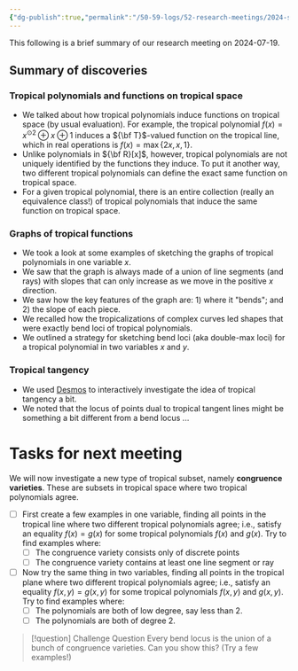 ```yaml
---
{"dg-publish":true,"permalink":"/50-59-logs/52-research-meetings/2024-summer/reu-meeting-2024-07-19/","updated":"2024-07-22T20:19:31-07:00"}
---
```


This following is a brief summary of our research meeting on 2024-07-19.

## Summary of discoveries

### Tropical polynomials and functions on tropical space

- We talked about how tropical polynomials induce functions on tropical space (by usual evaluation). For example, the tropical polynomial $f(x)=x^{\odot 2}\oplus x\oplus 1$ induces a ${\bf T}$-valued function on the tropical line, which in real operations is $f(x)=\max\{2x,x,1\}$.
- Unlike polynomials in ${\bf R}[x]$, however, tropical polynomials are not uniquely identified by the functions they induce. To put it another way, two different tropical polynomials can define the exact same function on tropical space.
- For a given tropical polynomial, there is an entire collection (really an equivalence class!) of tropical polynomials that induce the same function on tropical space.

### Graphs of tropical functions

- We took a look at some examples of sketching the graphs of tropical polynomials in one variable $x$.
- We saw that the graph is always made of a union of line segments (and rays) with slopes that can only increase as we move in the positive $x$ direction.
- We saw how the key features of the graph are: 1) where it "bends"; and 2) the slope of each piece.
- We recalled how the tropicalizations of complex curves led shapes that were exactly bend loci of tropical polynomials.
- We outlined a strategy for sketching bend loci (aka double-max loci) for a tropical polynomial in two variables $x$ and $y$.

### Tropical tangency

- We used [Desmos](https://www.desmos.com/calculator/ywustbaxrr) to interactively investigate the idea of tropical tangency a bit.
- We noted that the locus of points dual to tropical tangent lines might be something a bit different from a bend locus ...


# Tasks for next meeting

We will now investigate a new type of tropical subset, namely **congruence varieties**. These are subsets in tropical space where two tropical polynomials agree.

- [ ] First create a few examples in one variable, finding all points in the tropical line where two different tropical polynomials agree; i.e., satisfy an equality $f(x)=g(x)$ for some tropical polynomials $f(x)$ and $g(x)$. Try to find examples where:
	- [ ] The congruence variety consists only of discrete points
	- [ ] The congruence variety contains at least one line segment or ray

- [ ] Now try the same thing in two variables, finding all points in the tropical plane where two different tropical polynomials agree; i.e., satisfy an equality $f(x,y)=g(x,y)$ for some tropical polynomials $f(x,y)$ and $g(x,y)$. Try to find examples where:
	- [ ] The polynomials are both of low degree, say less than 2.
	- [ ] The polynomials are both of degree 2.

>[!question] Challenge Question
>Every bend locus is the union of a bunch of congruence varieties. Can you show this? (Try a few examples!)

